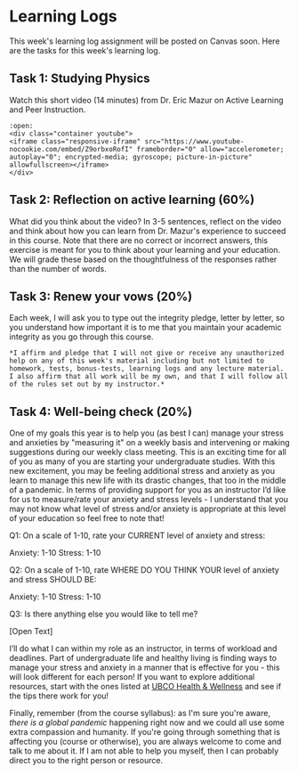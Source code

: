 # Learning Logs

This week's learning log assignment will be posted on Canvas soon.
Here are the tasks for this week's learning log.

## Task 1: Studying Physics

Watch this short video (14 minutes) from Dr. Eric Mazur on Active Learning and Peer Instruction.

```{dropdown} <h4 class="dropdown-margin"><label><input type="checkbox" id="week02_llvideo" class="box"> **Active Learning and Peer Instruction**</input></label></h4> 
:open:
<div class="container youtube">
<iframe class="responsive-iframe" src="https://www.youtube-nocookie.com/embed/Z9orbxoRofI" frameborder="0" allow="accelerometer; autoplay="0"; encrypted-media; gyroscope; picture-in-picture" allowfullscreen></iframe>
</div>
```

## Task 2: Reflection on active learning (60%)

What did you think about the video? 
In 3-5 sentences, reflect on the video and think about how you can learn from Dr. Mazur's experience to succeed in this course.
Note that there are no correct or incorrect answers, this exercise is meant for you to think about your learning and your education.
We will grade these based on the thoughtfulness of the responses rather than the number of words.

## Task 3: Renew your vows (20%)

Each week, I will ask you to type out the integrity pledge, letter by letter, so you understand how important it is to me that you maintain your academic integrity as you go through this course.

```{warning}
*I affirm and pledge that I will not give or receive any unauthorized help on any of this week's material including but not limited to homework, tests, bonus-tests, learning logs and any lecture material. I also affirm that all work will be my own, and that I will follow all of the rules set out by my instructor.*
```

## Task 4: Well-being check (20%)

One of my goals this year is to help you (as best I can) manage your stress and anxieties by "measuring it" on a weekly basis and intervening or making suggestions during our weekly class meeting.
This is an exciting time for all of you as many of you are starting your undergraduate studies.
With this new excitement, you may be feeling additional stress and anxiety as you learn to manage this new life with its drastic changes, that too in the middle of a pandemic.
In terms of providing support for you as an instructor I’d like for us to measure/rate your anxiety and stress levels - I understand that you may not know what level of stress and/or anxiety is appropriate at this level of your education so feel free to note that! 

Q1: On a scale of 1-10, rate your CURRENT level of anxiety and stress: 

Anxiety: 1-10
Stress: 1-10

Q2: On a scale of 1-10, rate WHERE DO YOU THINK YOUR level of anxiety and stress SHOULD BE: 

Anxiety: 1-10
Stress: 1-10

Q3: Is there anything else you would like to tell me?

[Open Text]

I’ll do what I can within my role as an instructor, in terms of workload and deadlines.
Part of undergraduate life and healthy living is finding ways to manage your stress and anxiety in a manner that is effective for you - this will look different for each person! 
If you want to explore additional resources, start with the ones listed at [UBCO Health & Wellness](https://students.ok.ubc.ca/health-wellness/) and see if the tips there work for you!

Finally, remember (from the course syllabus): as I'm sure you're aware, *there is a global pandemic* happening right now and we could all use some extra compassion and humanity.
If you're going through something that is affecting you (course or otherwise), you are always welcome to come and talk to me about it. 
If I am not able to help you myself, then I can probably direct you to the right person or resource.